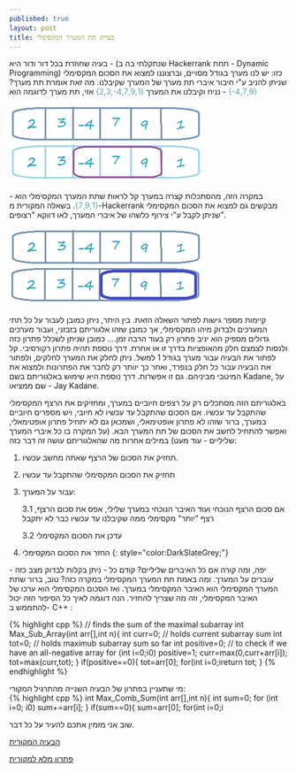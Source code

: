 ```yaml
---
published: true
layout: post
title: בעיית תת המערך המקסימלי
---
```

בעיה שחוזרת בכל דור ודור היא - (שנתקלתי בה ב Hackerrank תחת - Dynamic Programming) כזו:
יש לנו מערך בגודל מסויים, וברצוננו למצוא את הסכום המקסימלי שניתן להניב ע"י חיבור איברי תת מערך של המערך שקיבלנו.  מה זאת אומרת תת מערך?
נניח וקיבלנו את המערך <span dir="ltr" style="color:CadetBlue"> {2,3,-4,7,9,1}</span>
אזי, תת מערך לדוגמה הוא - <span dir="ltr" style="color:CadetBlue" >{-4,7,9}
 </span>

![תת מערך](https://raw.githubusercontent.com/Tony-Stark/Tony-Stark.github.io/master/_posts/pic1.jpg)

במקרה הזה, מהסתכלות קצרה במערך קל לראות שתת המערך המקסימלי הוא - <span style="color:CadetBlue">{7,9,1}</span>. 
בשאלה המקורית מ-Hackerrank מבקשים גם למצוא את הסכום המקסימלי שניתן לקבל ע"י צירוף כלשהו של איברי המערך, לאו דווקא "רצופים".

![תת מערך מקסימלי](https://raw.githubusercontent.com/Tony-Stark/Tony-Stark.github.io/master/_posts/pic2.jpg)

קיימות מספר גישות לפתור השאלה הזאת. בין היתר, ניתן כמובן לעבור על כל תתי המערכים ולבדוק מיהו המקסימלי, אך כמובן שזהו אלגוריתם בזבזני, ועבור מערכים גדולים מספיק הוא יניב פתרון רק בעוד הרבה זמן....
כמובן שניתן לשכלל פתרון כזה ולנסות לצמצם חלק מהאופציות בדרך זו או אחרת. דרך נוספת תהיה פתרון רקורסיבי. קל לפתור את הבעיה עבור מערך בגודל 1 למשל.  ניתן לחלק את המערך לחלקים, ולפתור את הבעיה עבור כל חלק בנפרד, ואחר כך יוותר רק לחבר את הפתרונות ולמצוא את המיטבי מביניהם. גם זו אפשרות. דרך נוספת היא שימוש באלגוריתם בשם Kadane, על שם ממציאו - Jay Kadane.

באלגוריתם הזה מסתכלים רק על רצפים חיוביים במערך, ומחזיקים את הרצף המקסימלי שהתקבל עד עכשיו. אם הסכום שהתקבל עד עכשיו לא חיובי, ויש מספרים חיוביים במערך, ברור שזהו לא פתרון אופטימאלי, ושמכאן גם לא יתחיל פתרון אופטימאלי, ואפשר להתחיל לחשב את הסכום של תת המערך הבא. (על המקרה בו כל איברי המערך שליליים - עוד מעט)
במילים אחרות מה שהאלגוריתם עושה זה דבר כזה: 

1.   תחזיק את הסכום של הרצף שאתה מחשב עכשיו.

2.   תחזיק את הסכום המקסימלי שהתקבל עד עכשיו

3.   עבור על המערך:

        3.1    אם סכום הרצף הנוכחי ועוד האיבר הנוכחי במערך שלילי, אפס את סכום הרצף, רצף "יותר" מקסימלי ממה שקיבלנו עד עכשיו כבר לא יתקבל

        3.2    עדכן את הסכום המקסימלי

4.    החזר את הסכום המקסימלי
{: style="color:DarkSlateGrey;"}

יפה, ומה קורה אם כל האיברים שליליים? קודם כל - ניתן בקלות לבדוק מצב כזה - עוברים על המערך. ומה באמת תת המערך המקסימלי במקרה כזה? טוב, ברור שתת המערך המקסימלי הוא האיבר המקסימלי במערך. ואז הסכום המקסימלי הוא ערכו של האיבר המקסימלי, וזה מה שצריך להחזיר.
הנה דוגמה לאיך כל הסיפור הזה יכול להתממש ב- C++ :
<div dir="ltr">
{% highlight cpp %}
// finds the sum of the maximal subarray
int Max_Sub_Array(int arr[],int n){
    int curr=0; // holds current subarray sum
    int tot=0;  // holds maximub subarray sum so far
    int positive=0; // to check if we have an all-negative array
    for (int i=0;i<n;++i){
        if (arr[i]>0) 
            positive=1;
        curr=max(0,curr+arr[i]);
        tot=max(curr,tot);
    }
    if(positive==0){
        tot=arr[0];
        for(int i=0;i<n;++i)
            tot=max(tot,arr[i]);
    }
    
   return tot;
}
{% endhighlight %}
</div>
מי שתעניין בפתרון של הבעיה השנייה מהתרגיל המקורי:
<div dir="ltr">
{% highlight cpp %}
int Max_Comb_Sum(int arr[],int n){
    int sum=0;
    for (int i=0; i<n;++i){
        if(arr[i]>0)
            sum+=arr[i];
    }
    if(sum==0){
        sum=arr[0];
        for(int i=0;i<n;++i)
            sum=max(sum,arr[i]);
    }
    return sum;
}
{% endhighlight %}
</div>


שוב אני מזמין אתכם להעיר על כל דבר.

[הבעיה המקורית]( https://www.hackerrank.com/challenges/maxsubarray)

[פתרון מלא למקורית](https://raw.githubusercontent.com/Tony-Stark/CSStudy/master/Hackerrank/MaximumSubarray.cpp)
